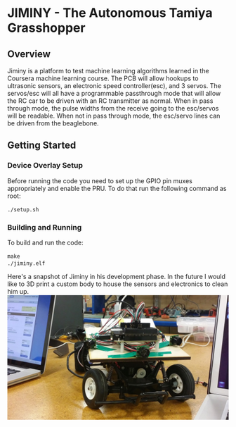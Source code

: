 # JIMINY - The Autonomous Tamiya Grasshopper

## Overview
Jiminy is a platform to test machine learning algorithms learned in the 
Coursera machine learning course. The PCB will allow hookups to ultrasonic
sensors, an electronic speed controller(esc), and 3 servos. The servos/esc 
will all have a programmable passthrough mode that will allow the RC car
to be driven with an RC transmitter as normal. When in pass through mode,
the pulse widths from the receive going to the esc/servos will be readable.
When not in pass through mode, the esc/servo lines can be driven from the 
beaglebone.


## Getting Started

### Device Overlay Setup
Before running the code you need to set up the GPIO pin muxes appropriately
and enable the PRU. To do that run the following command as root:
```
./setup.sh
```

### Building and Running
To build and run the code:
```
make
./jiminy.elf
```

Here's a snapshot of Jiminy in his development phase. In the future I would like 
to 3D print a custom body to house the sensors and electronics to clean him up.
![ScreenShot](documentation/images/grasshopper_prototype.jpg)

